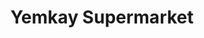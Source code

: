 ---
title: "Yemkay Supermarket"
url: /banashankari-bangalore/yemkay-supermarket/
shop: supermarket
---